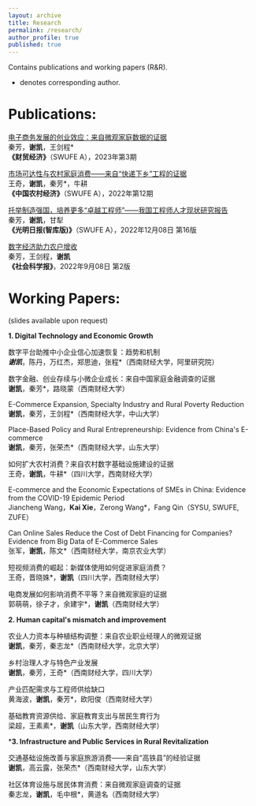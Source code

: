 ```yaml
---
layout: archive
title: Research
permalink: /research/
author_profile: true
published: true
---
```


Contains publications and working papers (R&R).<br>
* denotes corresponding author.

Publications: 
======
[电子商务发展的创业效应：来自微观家庭数据的证据](http://cmjj.ajcass.org/Magazine/Show?ID=939)<br>
秦芳，**谢凯**，王剑程*<br>
**《财贸经济》**（SWUFE A），2023年第3期

[市场可达性与农村家庭消费——来自“快递下乡”工程的证据](http://crecrs-zgncjj.ajcass.org/Magazine/Show/84492)<br>
王奇，**谢凯**，秦芳*，牛耕<br>
**《中国农村经济》**（SWUFE A），2022年第12期

[托举制造强国，培养更多“卓越工程师”——我国工程师人才现状研究报告](https://epaper.gmw.cn/gmrb/html/2022-12/08/nw.D110000gmrb_20221208_1-16.htm)<br>
秦芳，**谢凯**，甘犁<br>
**《光明日报(智库版)》**（SWUFE A），2022年12月08日 第16版

[数字经济助力农户增收](http://epaper.routeryun.com/Article/index/aid/7163431.html)<br>
秦芳，王剑程，**谢凯**<br>
**《社会科学报》**，2022年9月08日 第2版

Working Papers:
======
(slides available upon request)

**1. Digital Technology and Economic Growth**

数字平台助推中小企业信心加速恢复：趋势和机制<br>
_**谢凯**_，陈丹，万红杰，郑思迪，张程*（西南财经大学，阿里研究院）

数字金融、创业存续与小微企业成长：来自中国家庭金融调查的证据<br>
**谢凯**，秦芳*，路晓蒙（西南财经大学）

E-Commerce Expansion, Specialty Industry and Rural Poverty Reduction<br>
**谢凯**，秦芳，王剑程*（西南财经大学，中山大学）

Place-Based Policy and Rural Entrepreneurship: Evidence from China's E-commerce<br>
**谢凯**，秦芳，张荣杰*（西南财经大学，山东大学）

如何扩大农村消费？来自农村数字基础设施建设的证据<br>
王奇，**谢凯**，牛耕*（四川大学，西南财经大学）

E-commerce and the Economic Expectations of SMEs in China: Evidence from the COVID-19 Epidemic Period<br>
Jiancheng Wang，**Kai Xie**，Zerong Wang*，Fang Qin（SYSU, SWUFE, ZUFE）

Can Online Sales Reduce the Cost of Debt Financing for Companies? Evidence from Big Data of E-Commerce Sales<br>
张军，**谢凯**，陈文*（西南财经大学，南京农业大学）

短视频消费的崛起：新媒体使用如何促进家庭消费？<br>
王奇，晋晓姝*，**谢凯**（四川大学，西南财经大学）

电商发展如何影响消费不平等？来自微观家庭的证据<br>
郭萌萌，徐子才，余建宇*，**谢凯**（西南财经大学）

**2. Human capital's mismatch and improvement**

农业人力资本与种植结构调整：来自农业职业经理人的微观证据<br>
**谢凯**，秦芳，秦志龙*（西南财经大学，北京大学）

乡村治理人才与特色产业发展<br>
**谢凯**，秦芳，王奇*（西南财经大学，四川大学）

产业匹配需求与工程师供给缺口<br>
黄海波，**谢凯**，秦芳*，欧阳俊（西南财经大学）

基础教育资源供给、家庭教育支出与居民生育行为<br>
梁超，王素素*，**谢凯**（山东大学，西南财经大学）

***3. Infrastructure and Public Services in Rural Revitalization**

交通基础设施改善与家庭旅游消费——来自“高铁县”的经验证据<br>
**谢凯**，高云露，张荣杰*（西南财经大学，山东大学）

社区体育设施与居民体育消费：来自微观家庭调查的证据<br>
秦志龙，**谢凯**，毛中根*，黄道名（西南财经大学）
